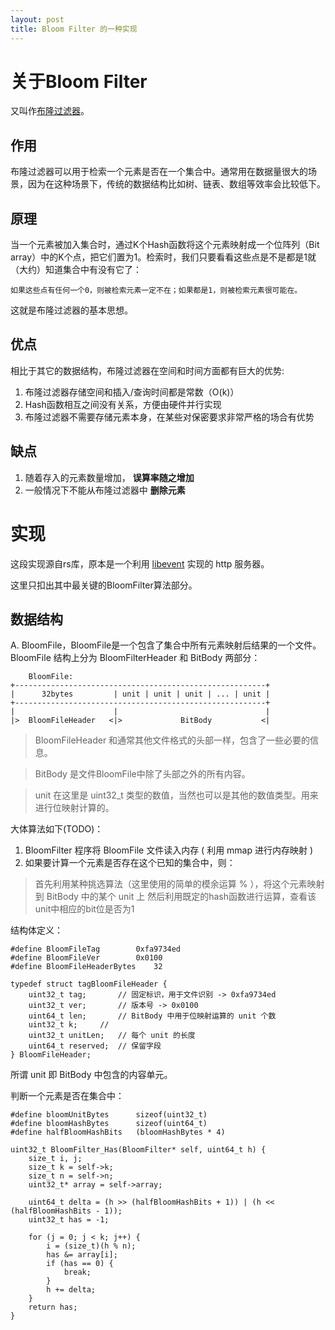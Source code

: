 ```yaml
---
layout: post
title: Bloom Filter 的一种实现
---
```



# 关于Bloom Filter

又叫作[布隆过滤器](http://zh.wikipedia.org/wiki/%E5%B8%83%E9%9A%86%E8%BF%87%E6%BB%A4%E5%99%A8)。

## 作用

布隆过滤器可以用于检索一个元素是否在一个集合中。通常用在数据量很大的场景，因为在这种场景下，传统的数据结构比如树、链表、数组等效率会比较低下。

## 原理

当一个元素被加入集合时，通过K个Hash函数将这个元素映射成一个位阵列（Bit array）中的K个点，把它们置为1。检索时，我们只要看看这些点是不是都是1就（大约）知道集合中有没有它了：

	如果这些点有任何一个0，则被检索元素一定不在；如果都是1，则被检索元素很可能在。

这就是布隆过滤器的基本思想。

## 优点

相比于其它的数据结构，布隆过滤器在空间和时间方面都有巨大的优势:

1. 布隆过滤器存储空间和插入/查询时间都是常数（O(k)）
2. Hash函数相互之间没有关系，方便由硬件并行实现
3. 布隆过滤器不需要存储元素本身，在某些对保密要求非常严格的场合有优势

## 缺点

1. 随着存入的元素数量增加， **误算率随之增加** 
2. 一般情况下不能从布隆过滤器中 **删除元素**

# 实现

这段实现源自rs库，原本是一个利用 [libevent](http://www.wangafu.net/~nickm/libevent-book/) 实现的 http 服务器。

这里只扣出其中最关键的BloomFilter算法部分。

## 数据结构

A. BloomFile，BloomFile是一个包含了集合中所有元素映射后结果的一个文件。 BloomFile 结构上分为 BloomFilterHeader 和 BitBody 两部分：

        BloomFile: 
	+--------------------------------------------------------+
	|      32bytes         | unit | unit | unit | ... | unit |
	+--------------------------------------------------------+
	|                      |                                 |
	|>  BloomFileHeader   <|>             BitBody           <|

> BloomFileHeader 和通常其他文件格式的头部一样，包含了一些必要的信息。

> BitBody 是文件BloomFile中除了头部之外的所有内容。

> unit 在这里是 uint32_t 类型的数值，当然也可以是其他的数值类型。用来进行位映射计算的。


大体算法如下(TODO)：

1. BloomFilter 程序将 BloomFile 文件读入内存 ( 利用 mmap 进行内存映射 )
2. 如果要计算一个元素是否存在这个已知的集合中，则：
> 首先利用某种挑选算法（这里使用的简单的模余运算 % ），将这个元素映射到 BitBody 中的某个 unit 上
> 然后利用既定的hash函数进行运算，查看该unit中相应的bit位是否为1

结构体定义：

	#define BloomFileTag		0xfa9734ed
	#define BloomFileVer		0x0100
	#define BloomFileHeaderBytes	32

	typedef struct tagBloomFileHeader {
		uint32_t tag;		// 固定标识，用于文件识别 -> 0xfa9734ed
		uint32_t ver;		// 版本号 -> 0x0100
		uint64_t len;		// BitBody 中用于位映射运算的 unit 个数
		uint32_t k;		//
		uint32_t unitLen;	// 每个 unit 的长度
		uint64_t reserved;	// 保留字段
	} BloomFileHeader;


所谓 unit 即 BitBody 中包含的内容单元。


判断一个元素是否在集合中：

	#define bloomUnitBytes		sizeof(uint32_t)
	#define bloomHashBytes	 	sizeof(uint64_t)
	#define halfBloomHashBits	(bloomHashBytes * 4)

	uint32_t BloomFilter_Has(BloomFilter* self, uint64_t h) {
		size_t i, j;
		size_t k = self->k;
		size_t n = self->n;
		uint32_t* array = self->array;

		uint64_t delta = (h >> (halfBloomHashBits + 1)) | (h << (halfBloomHashBits - 1));
		uint32_t has = -1;

		for (j = 0; j < k; j++) {
			i = (size_t)(h % n);
			has &= array[i];
			if (has == 0) {
				break;
			}
			h += delta;
		}
		return has;
	}
